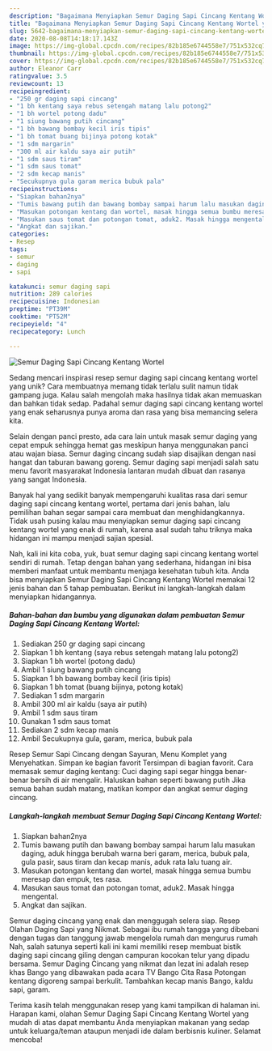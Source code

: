 ```yaml
---
description: "Bagaimana Menyiapkan Semur Daging Sapi Cincang Kentang Wortel yang Enak Banget"
title: "Bagaimana Menyiapkan Semur Daging Sapi Cincang Kentang Wortel yang Enak Banget"
slug: 5642-bagaimana-menyiapkan-semur-daging-sapi-cincang-kentang-wortel-yang-enak-banget
date: 2020-08-08T14:18:17.143Z
image: https://img-global.cpcdn.com/recipes/82b185e6744558e7/751x532cq70/semur-daging-sapi-cincang-kentang-wortel-foto-resep-utama.jpg
thumbnail: https://img-global.cpcdn.com/recipes/82b185e6744558e7/751x532cq70/semur-daging-sapi-cincang-kentang-wortel-foto-resep-utama.jpg
cover: https://img-global.cpcdn.com/recipes/82b185e6744558e7/751x532cq70/semur-daging-sapi-cincang-kentang-wortel-foto-resep-utama.jpg
author: Eleanor Carr
ratingvalue: 3.5
reviewcount: 13
recipeingredient:
- "250 gr daging sapi cincang"
- "1 bh kentang saya rebus setengah matang lalu potong2"
- "1 bh wortel potong dadu"
- "1 siung bawang putih cincang"
- "1 bh bawang bombay kecil iris tipis"
- "1 bh tomat buang bijinya potong kotak"
- "1 sdm margarin"
- "300 ml air kaldu saya air putih"
- "1 sdm saus tiram"
- "1 sdm saus tomat"
- "2 sdm kecap manis"
- "Secukupnya gula garam merica bubuk pala"
recipeinstructions:
- "Siapkan bahan2nya"
- "Tumis bawang putih dan bawang bombay sampai harum lalu masukan daging, aduk hingga berubah warna beri garam, merica, bubuk pala, gula pasir, saus tiram dan kecap manis, aduk rata lalu tuang air."
- "Masukan potongan kentang dan wortel, masak hingga semua bumbu meresap dan empuk, tes rasa."
- "Masukan saus tomat dan potongan tomat, aduk2. Masak hingga mengental."
- "Angkat dan sajikan."
categories:
- Resep
tags:
- semur
- daging
- sapi

katakunci: semur daging sapi 
nutrition: 289 calories
recipecuisine: Indonesian
preptime: "PT39M"
cooktime: "PT52M"
recipeyield: "4"
recipecategory: Lunch

---
```



![Semur Daging Sapi Cincang Kentang Wortel](https://img-global.cpcdn.com/recipes/82b185e6744558e7/751x532cq70/semur-daging-sapi-cincang-kentang-wortel-foto-resep-utama.jpg)

Sedang mencari inspirasi resep semur daging sapi cincang kentang wortel yang unik? Cara membuatnya memang tidak terlalu sulit namun tidak gampang juga. Kalau salah mengolah maka hasilnya tidak akan memuaskan dan bahkan tidak sedap. Padahal semur daging sapi cincang kentang wortel yang enak seharusnya punya aroma dan rasa yang bisa memancing selera kita.

Selain dengan panci presto, ada cara lain untuk masak semur daging yang cepat empuk sehingga hemat gas meskipun hanya menggunakan panci atau wajan biasa. Semur daging cincang sudah siap disajikan dengan nasi hangat dan taburan bawang goreng. Semur daging sapi menjadi salah satu menu favorit masyarakat Indonesia lantaran mudah dibuat dan rasanya yang sangat Indonesia.

Banyak hal yang sedikit banyak mempengaruhi kualitas rasa dari semur daging sapi cincang kentang wortel, pertama dari jenis bahan, lalu pemilihan bahan segar sampai cara membuat dan menghidangkannya. Tidak usah pusing kalau mau menyiapkan semur daging sapi cincang kentang wortel yang enak di rumah, karena asal sudah tahu triknya maka hidangan ini mampu menjadi sajian spesial.


Nah, kali ini kita coba, yuk, buat semur daging sapi cincang kentang wortel sendiri di rumah. Tetap dengan bahan yang sederhana, hidangan ini bisa memberi manfaat untuk membantu menjaga kesehatan tubuh kita. Anda bisa menyiapkan Semur Daging Sapi Cincang Kentang Wortel memakai 12 jenis bahan dan 5 tahap pembuatan. Berikut ini langkah-langkah dalam menyiapkan hidangannya.

<!--inarticleads1-->

##### Bahan-bahan dan bumbu yang digunakan dalam pembuatan Semur Daging Sapi Cincang Kentang Wortel:

1. Sediakan 250 gr daging sapi cincang
1. Siapkan 1 bh kentang (saya rebus setengah matang lalu potong2)
1. Siapkan 1 bh wortel (potong dadu)
1. Ambil 1 siung bawang putih cincang
1. Siapkan 1 bh bawang bombay kecil (iris tipis)
1. Siapkan 1 bh tomat (buang bijinya, potong kotak)
1. Sediakan 1 sdm margarin
1. Ambil 300 ml air kaldu (saya air putih)
1. Ambil 1 sdm saus tiram
1. Gunakan 1 sdm saus tomat
1. Sediakan 2 sdm kecap manis
1. Ambil Secukupnya gula, garam, merica, bubuk pala


Resep Semur Sapi Cincang dengan Sayuran, Menu Komplet yang Menyehatkan. Simpan ke bagian favorit Tersimpan di bagian favorit. Cara memasak semur daging kentang: Cuci daging sapi segar hingga benar-benar bersih di air mengalir. Haluskan bahan seperti bawang putih Jika semua bahan sudah matang, matikan kompor dan angkat semur daging cincang. 

<!--inarticleads2-->

##### Langkah-langkah membuat Semur Daging Sapi Cincang Kentang Wortel:

1. Siapkan bahan2nya
1. Tumis bawang putih dan bawang bombay sampai harum lalu masukan daging, aduk hingga berubah warna beri garam, merica, bubuk pala, gula pasir, saus tiram dan kecap manis, aduk rata lalu tuang air.
1. Masukan potongan kentang dan wortel, masak hingga semua bumbu meresap dan empuk, tes rasa.
1. Masukan saus tomat dan potongan tomat, aduk2. Masak hingga mengental.
1. Angkat dan sajikan.


Semur daging cincang yang enak dan menggugah selera siap. Resep Olahan Daging Sapi yang Nikmat. Sebagai ibu rumah tangga yang dibebani dengan tugas dan tanggung jawab mengelola rumah dan mengurus rumah Nah, salah satunya seperti kali ini kami memiliki resep membuat bistik daging sapi cincang giling dengan campuran kocokan telur yang dipadu bersama. Semur Daging Cincang yang nikmat dan lezat ini adalah resep khas Bango yang dibawakan pada acara TV Bango Cita Rasa Potongan kentang digoreng sampai berkulit. Tambahkan kecap manis Bango, kaldu sapi, garam. 

Terima kasih telah menggunakan resep yang kami tampilkan di halaman ini. Harapan kami, olahan Semur Daging Sapi Cincang Kentang Wortel yang mudah di atas dapat membantu Anda menyiapkan makanan yang sedap untuk keluarga/teman ataupun menjadi ide dalam berbisnis kuliner. Selamat mencoba!
